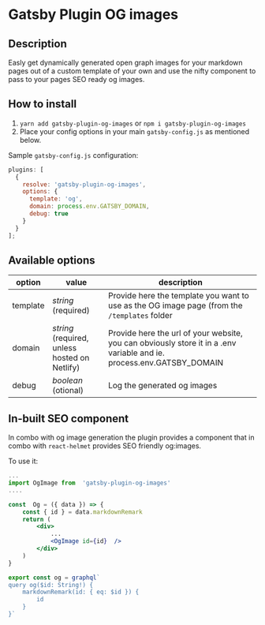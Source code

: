 # Gatsby Plugin OG images

## Description

Easly get dynamically generated open graph images for your markdown pages out of a custom template of your own and use the nifty component to pass to your pages SEO ready og images.

## How to install

1.  `yarn add gatsby-plugin-og-images` or `npm i gatsby-plugin-og-images`
2.  Place your config options in your main `gatsby-config.js` as mentioned below.

Sample `gatsby-config.js` configuration:

```js
plugins: [
  {
    resolve: 'gatsby-plugin-og-images',
    options: {
      template: 'og',
      domain: process.env.GATSBY_DOMAIN,
      debug: true
    }
  }
];
```

## Available options

| option   | value                                         | description                                                                                                           |
| -------- | --------------------------------------------- | --------------------------------------------------------------------------------------------------------------------- |
| template | _string_ (required)                           | Provide here the template you want to use as the OG image page (from the `/templates` folder                          |
| domain   | _string_ (required, unless hosted on Netlify) | Provide here the url of your website, you can obviously store it in a .env variable and ie. process.env.GATSBY_DOMAIN |
| debug    | _boolean_ (otional)                           | Log the generated og images                                                                                           |

## In-built SEO component

In combo with og image generation the plugin provides a component that in combo with `react-helmet` provides SEO friendly og:images.

To use it:

```jsx
...
import OgImage from  'gatsby-plugin-og-images'
....

const  Og = ({ data }) => {
	const { id } = data.markdownRemark
	return (
		<div>
			...
			<OgImage id={id}  />
		</div>
	)
}

export const og = graphql`
query og($id: String!) {
	markdownRemark(id: { eq: $id }) {
		id
	}
}`

```

